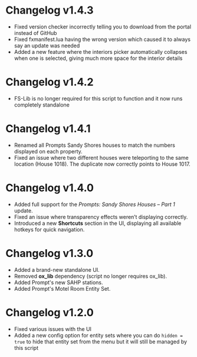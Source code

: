 # Changelog v1.4.3
- Fixed version checker incorrectly telling you to download from the portal instead of GitHub  
- Fixed fxmanifest.lua having the wrong version which caused it to always say an update was needed  
- Added a new feature where the interiors picker automatically collapses when one is selected, giving much more space for the interior details

# Changelog v1.4.2
- FS-Lib is no longer required for this script to function and it now runs completely standalone

# Changelog v1.4.1
- Renamed all Prompts Sandy Shores houses to match the numbers displayed on each property.
- Fixed an issue where two different houses were teleporting to the same location (House 1018). The duplicate now correctly points to House 1017.

# Changelog v1.4.0
- Added full support for the *Prompts: Sandy Shores Houses – Part 1* update.
- Fixed an issue where transparency effects weren’t displaying correctly.
- Introduced a new **Shortcuts** section in the UI, displaying all available hotkeys for quick navigation.

# Changelog v1.3.0
- Added a brand-new standalone UI.
- Removed **ox_lib** dependency (script no longer requires ox_lib).
- Added Prompt's new SAHP stations.
- Added Prompt's Motel Room Entity Set.

# Changelog v1.2.0
- Fixed various issues with the UI
- Added a new config option for entity sets where you can do `hidden = true` to hide that entity set from the menu but it will still be managed by this script